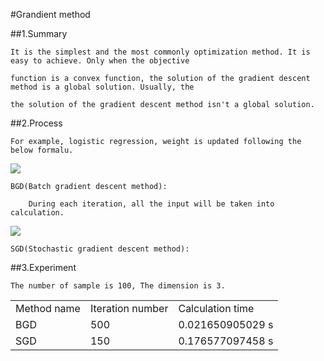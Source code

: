 #Grandient method

##1.Summary

    It is the simplest and the most commonly optimization method. It is easy to achieve. Only when the objective 
    
    function is a convex function, the solution of the gradient descent method is a global solution. Usually, the 

    the solution of the gradient descent method isn't a global solution.
    
##2.Process
    
    For example, logistic regression, weight is updated following the below formalu.

<img src="http://chart.googleapis.com/chart?cht=tx&chl=W%5E%7Bt%2B1%7D%3DW%5E%7Bt%7D-%5Calpha%20%5Cfrac%7B%5Cpart%20lnL(w)%7D%7B%5Cpart%20W%7D" style="border:none;" />   

    BGD(Batch gradient descent method):
    
        During each iteration, all the input will be taken into calculation.
        
<img src="http://chart.googleapis.com/chart?cht=tx&chl=%5Cfrac%7B%5Cpart%20lnL(w)%7D%7B%5Cpart%20W%7D%20%3D%5Csum_%7Bi%3D1%7D%5EM%20%5B(Y%5E%7Bi%7DX%5E%7Bi%7D-%5Cfrac%7B1%7D%7B1%2Be%5E%7BW%5E%7BT%7DX%5E%7Bi%7D%7D)X%5E%7Bi%7D%7D%5D" style="border:none;" />
        

    SGD(Stochastic gradient descent method):
    
##3.Experiment

    The number of sample is 100, The dimension is 3.
<table>
<tr>
<td> Method name </td> <td> Iteration number</td> <td> Calculation time </td>
</tr>
<tr>
<td> BGD </td> <td> 500 </td> <td> 0.021650905029 s </td>
</tr>
<tr>
<td> SGD </td> <td> 150 </td> <td> 0.176577097458 s </td>
</tr>
</table>
    
    
